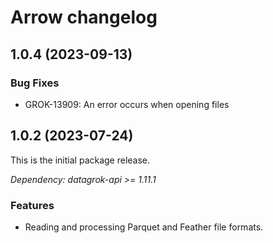 # Arrow changelog

## 1.0.4 (2023-09-13)

### Bug Fixes

* GROK-13909: An error occurs when opening files

## 1.0.2 (2023-07-24)

This is the initial package release.

*Dependency: datagrok-api >= 1.11.1*

### Features

* Reading and processing Parquet and Feather file formats.